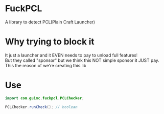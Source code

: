 # FuckPCL
A library to detect PCL(Plain Craft Launcher)

# Why trying to block it
It just a launcher and it EVEN needs to pay to unload full features!  
But they called "sponsor" but we think this NOT simple sponsor it JUST pay.  
This the reason of we're creating this lib

# Use
~~~java
import com.guimc.fuckpcl.PCLChecker;

PCLChecker.runCheck(); // boolean
~~~